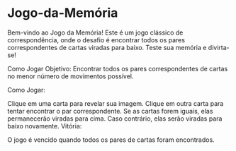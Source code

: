 # Jogo-da-Memória

Bem-vindo ao Jogo da Memória! Este é um jogo clássico de correspondência, onde o desafio é encontrar todos os pares correspondentes de cartas viradas para baixo. Teste sua memória e divirta-se!

Como Jogar
Objetivo: Encontrar todos os pares correspondentes de cartas no menor número de movimentos possível.

Como Jogar:

Clique em uma carta para revelar sua imagem.
Clique em outra carta para tentar encontrar o par correspondente.
Se as cartas forem iguais, elas permanecerão viradas para cima. Caso contrário, elas serão viradas para baixo novamente.
Vitória:

O jogo é vencido quando todos os pares de cartas foram encontrados.
